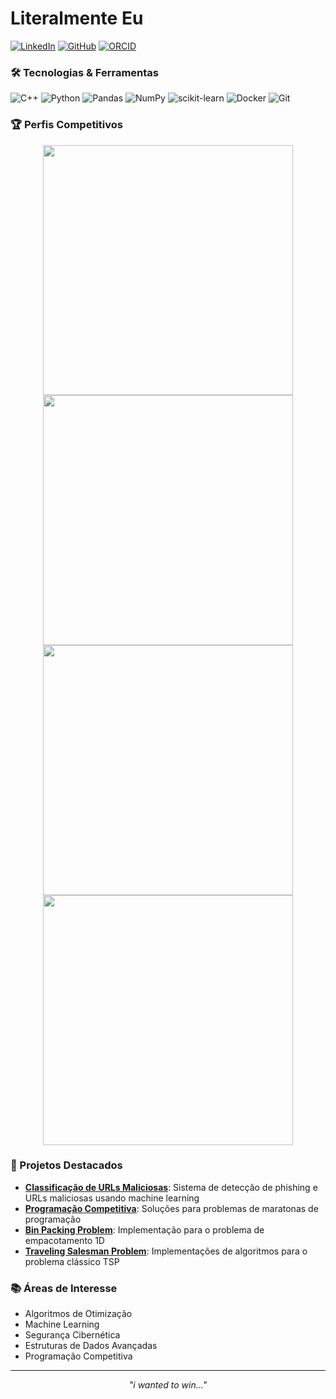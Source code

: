 # Literalmente Eu

[![LinkedIn](https://img.shields.io/badge/LinkedIn-0077B5?style=for-the-badge&logo=linkedin&logoColor=white)](https://www.linkedin.com/in/marcus-silva-85524a180/)
[![GitHub](https://img.shields.io/badge/GitHub-100000?style=for-the-badge&logo=github&logoColor=white)](https://github.com/Marcux777)
[![ORCID](https://img.shields.io/badge/ORCID-A6CE39?style=for-the-badge&logo=orcid&logoColor=white)](https://orcid.org/0009-0004-6200-3781)

### 🛠️ Tecnologias & Ferramentas

![C++](https://img.shields.io/badge/-C%2B%2B-00599C?style=flat-square&logo=c%2B%2B&logoColor=white)
![Python](https://img.shields.io/badge/-Python-3776AB?style=flat-square&logo=Python&logoColor=white)
![Pandas](https://img.shields.io/badge/pandas-150458?style=flat-square&logo=pandas&logoColor=white)
![NumPy](https://img.shields.io/badge/numpy-013243?style=flat-square&logo=numpy&logoColor=white)
![scikit-learn](https://img.shields.io/badge/scikit--learn-F7931E?style=flat-square&logo=scikit-learn&logoColor=white)
![Docker](https://img.shields.io/badge/docker-2496ED?style=flat-square&logo=docker&logoColor=white)
![Git](https://img.shields.io/badge/Git-F05032?style=flat-square&logo=git&logoColor=white)

### 🏆 Perfis Competitivos

<div align="center">
  <a href="https://leetcode.com/u/Marcux777/"><img src="https://leetcard.jacoblin.cool/Marcux777?theme=dark&font=Domine&ext=heatmap" width="400"></a>
  <a href="https://atcoder.jp/users/Marcux777"><img src="https://atcoder-readme-stats.vercel.app/stats/Marcux777?show_history=5&theme=dark" width="400"></a>
</div>

<div align="center">
  <a href="https://codeforces.com/profile/marcus777"><img src="https://codeforces-readme-stats.vercel.app/api/card?username=marcus777" width="400"></a>
  <a href="https://github.com/Marcux777"><img src="https://github-readme-stats.vercel.app/api?username=Marcux777&show_icons=true&theme=dracula" width="400"></a>
</div>

### 🚀 Projetos Destacados

- **[Classificação de URLs Maliciosas](https://github.com/Marcux777/URL-Classification)**: Sistema de detecção de phishing e URLs maliciosas usando machine learning
- **[Programação Competitiva](https://github.com/Marcux777/Programacao_Competitiva)**: Soluções para problemas de maratonas de programação
- **[Bin Packing Problem](Bin-Packing-Problem)**: Implementação para o problema de empacotamento 1D
- **[Traveling Salesman Problem](https://github.com/Marcux777/Traveling-Salesman-Problem)**: Implementações de algoritmos para o problema clássico TSP


### 📚 Áreas de Interesse

- Algoritmos de Otimização
- Machine Learning
- Segurança Cibernética
- Estruturas de Dados Avançadas
- Programação Competitiva

---

<div align="center">
  <i>"i wanted to win..."</i>
</div>
